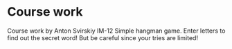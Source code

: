 # Course work
Course work by Anton Svirskiy IM-12
Simple hangman game. Enter letters to find out the secret word! But be careful since your tries are limited!
